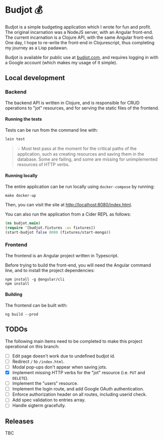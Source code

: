 # Budjot 💰
Budjot is a simple budgeting application which I wrote for fun and profit. The original incarnation was a NodeJS server, with an Angular front-end. The current incarnation is a Clojure API, with the same Angular front-end. One day, I hope to re-write the front-end in Clojurescript, thus completing my journey as a Lisp padawan.

Budjot is available for public use at [budjot.com](https://www.budjot.com), and requires logging in with a Google account (which makes my usage of it simple).

## Local development
### Backend
The backend API is written in Clojure, and is responsible for CRUD operations to "jot" resources, and for serving the static files of the frontend.

#### Running the tests
Tests can be run from the command line with:

```sh
lein test
```

> 💡 Most test pass at the moment for the critical paths of the application, such as creating resources and saving them in the database. Some are failing, and some are missing for unimplemented resources of HTTP verbs.

#### Running locally
The entire application can be run locally using `docker-compose` by running:

```console
make docker-up
```

Then, you can visit the site at <http://localhost:8080/index.html>.

You can also run the application from a Cider REPL as follows:

```clojure
(ns budjot.main)
(require '[budjot.fixtures :as fixtures])
(start-budjot false 8080 (fixtures/start-mongo))
```

### Frontend
The frontend is an Angular project written in Typescript.

Before trying to build the front-end, you will need the Angular command line, and to install the project dependencies:

```console
npm install -g @angular/cli
npm install
```

#### Building
The frontend can be built with:

```console
ng build --prod
```

## TODOs
The following main items need to be completed to make this project operational on this branch:

- [ ] Edit page doesn't work due to undefined budjot id.
- [ ] Redirect `/` to `/index.html`.
- [ ] Modal pop-ups don't appear when saving jots.
- [x] Implement missing HTTP verbs for the "jot" resource (i.e. `PUT` and `DELETE`).
- [ ] Implement the "users" resource.
- [ ] Implement the login route, and add Google OAuth authentication.
- [ ] Enforce authorization header on all routes, including userid check.
- [ ] Add spec validation to entries array.
- [ ] Handle sigterm gracefully.

## Releases
TBC
